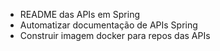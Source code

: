 - README das APIs em Spring
- Automatizar documentação de APIs Spring
- Construir imagem docker para repos das APIs